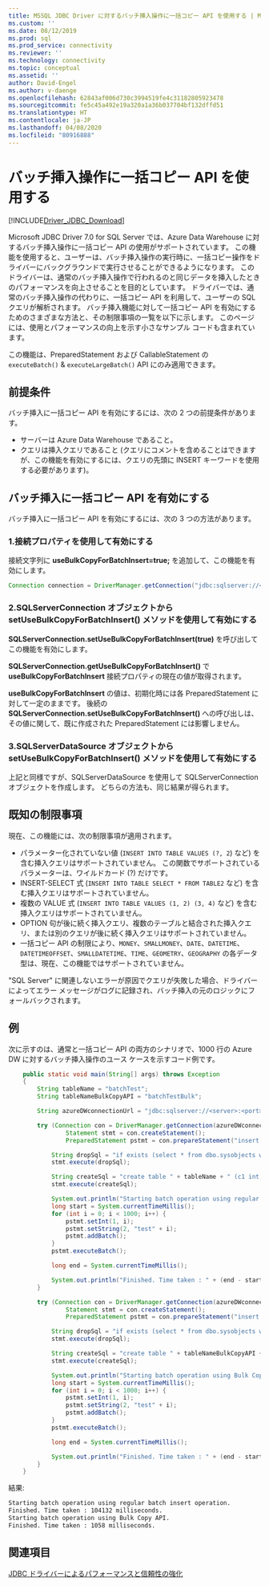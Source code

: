```yaml
---
title: MSSQL JDBC Driver に対するバッチ挿入操作に一括コピー API を使用する | Microsoft Docs
ms.custom: ''
ms.date: 08/12/2019
ms.prod: sql
ms.prod_service: connectivity
ms.reviewer: ''
ms.technology: connectivity
ms.topic: conceptual
ms.assetid: ''
author: David-Engel
ms.author: v-daenge
ms.openlocfilehash: 62843af006d730c3994519fe4c31182805923478
ms.sourcegitcommit: fe5c45a492e19a320a1a36b037704bf132dffd51
ms.translationtype: HT
ms.contentlocale: ja-JP
ms.lasthandoff: 04/08/2020
ms.locfileid: "80916888"
---
```

# <a name="using-bulk-copy-api-for-batch-insert-operation"></a>バッチ挿入操作に一括コピー API を使用する

[!INCLUDE[Driver_JDBC_Download](../../includes/driver_jdbc_download.md)]

Microsoft JDBC Driver 7.0 for SQL Server では、Azure Data Warehouse に対するバッチ挿入操作に一括コピー API の使用がサポートされています。 この機能を使用すると、ユーザーは、バッチ挿入操作の実行時に、一括コピー操作をドライバーにバックグラウンドで実行させることができるようになります。 このドライバーは、通常のバッチ挿入操作で行われるのと同じデータを挿入したときのパフォーマンスを向上させることを目的としています。 ドライバーでは、通常のバッチ挿入操作の代わりに、一括コピー API を利用して、ユーザーの SQL クエリが解析されます。 バッチ挿入機能に対して一括コピー API を有効にするためのさまざまな方法と、その制限事項の一覧を以下に示します。 このページには、使用とパフォーマンスの向上を示す小さなサンプル コードも含まれています。

この機能は、PreparedStatement および CallableStatement の `executeBatch()` & `executeLargeBatch()` API にのみ適用できます。

## <a name="prerequisites"></a>前提条件

バッチ挿入に一括コピー API を有効にするには、次の 2 つの前提条件があります。

* サーバーは Azure Data Warehouse であること。
* クエリは挿入クエリであること (クエリにコメントを含めることはできますが、この機能を有効にするには、クエリの先頭に INSERT キーワードを使用する必要があります)。

## <a name="enabling-bulk-copy-api-for-batch-insert"></a>バッチ挿入に一括コピー API を有効にする

バッチ挿入に一括コピー API を有効にするには、次の 3 つの方法があります。

### <a name="1-enabling-with-connection-property"></a>1.接続プロパティを使用して有効にする

接続文字列に **useBulkCopyForBatchInsert=true;** を追加して、この機能を有効にします。

```java
Connection connection = DriverManager.getConnection("jdbc:sqlserver://<server>:<port>;userName=<user>;password=<password>;database=<database>;useBulkCopyForBatchInsert=true;");
```

### <a name="2-enabling-with-setusebulkcopyforbatchinsert-method-from-sqlserverconnection-object"></a>2.SQLServerConnection オブジェクトから setUseBulkCopyForBatchInsert() メソッドを使用して有効にする

**SQLServerConnection.setUseBulkCopyForBatchInsert(true)** を呼び出してこの機能を有効にします。

**SQLServerConnection.getUseBulkCopyForBatchInsert()** で **useBulkCopyForBatchInsert** 接続プロパティの現在の値が取得されます。

**useBulkCopyForBatchInsert** の値は、初期化時には各 PreparedStatement に対して一定のままです。 後続の **SQLServerConnection.setUseBulkCopyForBatchInsert()** への呼び出しは、その値に関して、既に作成された PreparedStatement には影響しません。

### <a name="3-enabling-with-setusebulkcopyforbatchinsert-method-from-sqlserverdatasource-object"></a>3.SQLServerDataSource オブジェクトから setUseBulkCopyForBatchInsert() メソッドを使用して有効にする

上記と同様ですが、SQLServerDataSource を使用して SQLServerConnection オブジェクトを作成します。 どちらの方法も、同じ結果が得られます。

## <a name="known-limitations"></a>既知の制限事項

現在、この機能には、次の制限事項が適用されます。

* パラメーター化されていない値 (`INSERT INTO TABLE VALUES (?, 2`) など) を含む挿入クエリはサポートされていません。 この関数でサポートされているパラメーターは、ワイルドカード (?) だけです。
* INSERT-SELECT 式 (`INSERT INTO TABLE SELECT * FROM TABLE2` など) を含む挿入クエリはサポートされていません。
* 複数の VALUE 式 (`INSERT INTO TABLE VALUES (1, 2) (3, 4)` など) を含む挿入クエリはサポートされていません。
* OPTION 句が後に続く挿入クエリ、複数のテーブルと結合された挿入クエリ、または別のクエリが後に続く挿入クエリはサポートされていません。
* 一括コピー API の制限により、`MONEY`、`SMALLMONEY`、`DATE`、`DATETIME`、`DATETIMEOFFSET`、`SMALLDATETIME`、`TIME`、`GEOMETRY`、`GEOGRAPHY` の各データ型は、現在、この機能ではサポートされていません。

"SQL Server" に関連しないエラーが原因でクエリが失敗した場合、ドライバーによってエラー メッセージがログに記録され、バッチ挿入の元のロジックにフォールバックされます。

## <a name="example"></a>例

次に示すのは、通常と一括コピー API の両方のシナリオで、1000 行の Azure DW に対するバッチ挿入操作のユース ケースを示すコード例です。

```java
    public static void main(String[] args) throws Exception
    {
        String tableName = "batchTest";
        String tableNameBulkCopyAPI = "batchTestBulk";

        String azureDWconnectionUrl = "jdbc:sqlserver://<server>:<port>;databaseName=<database>;user=<user>;password=<password>";

        try (Connection con = DriverManager.getConnection(azureDWconnectionUrl); // connects to an Azure Data Warehouse.
                Statement stmt = con.createStatement();
                PreparedStatement pstmt = con.prepareStatement("insert into " + tableName + " values (?, ?)");) {

            String dropSql = "if exists (select * from dbo.sysobjects where id = object_id(N'[dbo].[" + tableName + "]') and OBJECTPROPERTY(id, N'IsUserTable') = 1) DROP TABLE [" + tableName + "]";
            stmt.execute(dropSql);

            String createSql = "create table " + tableName + " (c1 int, c2 varchar(20))";
            stmt.execute(createSql);

            System.out.println("Starting batch operation using regular batch insert operation.");
            long start = System.currentTimeMillis();
            for (int i = 0; i < 1000; i++) {
                pstmt.setInt(1, i);
                pstmt.setString(2, "test" + i);
                pstmt.addBatch();
            }
            pstmt.executeBatch();

            long end = System.currentTimeMillis();

            System.out.println("Finished. Time taken : " + (end - start) + " milliseconds.");
        }

        try (Connection con = DriverManager.getConnection(azureDWconnectionUrl + ";useBulkCopyForBatchInsert=true"); // connects to an Azure Data Warehouse, with useBulkCopyForBatchInsert connection property set to true.
                Statement stmt = con.createStatement();
                PreparedStatement pstmt = con.prepareStatement("insert into " + tableNameBulkCopyAPI + " values (?, ?)");) {

            String dropSql = "if exists (select * from dbo.sysobjects where id = object_id(N'[dbo].[" + tableNameBulkCopyAPI + "]') and OBJECTPROPERTY(id, N'IsUserTable') = 1) DROP TABLE [" + tableNameBulkCopyAPI + "]";
            stmt.execute(dropSql);

            String createSql = "create table " + tableNameBulkCopyAPI + " (c1 int, c2 varchar(20))";
            stmt.execute(createSql);

            System.out.println("Starting batch operation using Bulk Copy API.");
            long start = System.currentTimeMillis();
            for (int i = 0; i < 1000; i++) {
                pstmt.setInt(1, i);
                pstmt.setString(2, "test" + i);
                pstmt.addBatch();
            }
            pstmt.executeBatch();

            long end = System.currentTimeMillis();

            System.out.println("Finished. Time taken : " + (end - start) + " milliseconds.");
        }
    }
```

結果:

```bash
Starting batch operation using regular batch insert operation.
Finished. Time taken : 104132 milliseconds.
Starting batch operation using Bulk Copy API.
Finished. Time taken : 1058 milliseconds.
```

## <a name="see-also"></a>関連項目

[JDBC ドライバーによるパフォーマンスと信頼性の強化](../../connect/jdbc/improving-performance-and-reliability-with-the-jdbc-driver.md)
